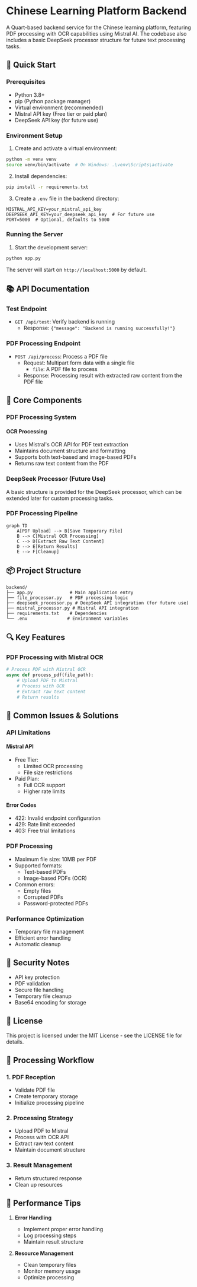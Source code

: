# Chinese Learning Platform Backend

A Quart-based backend service for the Chinese learning platform, featuring PDF processing with OCR capabilities using Mistral AI. The codebase also includes a basic DeepSeek processor structure for future text processing tasks.

## 🚀 Quick Start

### Prerequisites

- Python 3.8+
- pip (Python package manager)
- Virtual environment (recommended)
- Mistral API key (Free tier or paid plan)
- DeepSeek API key (for future use)

### Environment Setup

1. Create and activate a virtual environment:

```bash
python -m venv venv
source venv/bin/activate  # On Windows: .\venv\Scripts\activate
```

2. Install dependencies:

```bash
pip install -r requirements.txt
```

3. Create a `.env` file in the backend directory:

```env
MISTRAL_API_KEY=your_mistral_api_key
DEEPSEEK_API_KEY=your_deepseek_api_key  # For future use
PORT=5000  # Optional, defaults to 5000
```

### Running the Server

1. Start the development server:

```bash
python app.py
```

The server will start on `http://localhost:5000` by default.

## 📚 API Documentation

### Test Endpoint

- `GET /api/test`: Verify backend is running
  - Response: `{"message": "Backend is running successfully!"}`

### PDF Processing Endpoint

- `POST /api/process`: Process a PDF file
  - Request: Multipart form data with a single file
    - `file`: A PDF file to process
  - Response: Processing result with extracted raw content from the PDF file

## 🔧 Core Components

### PDF Processing System

#### OCR Processing

- Uses Mistral's OCR API for PDF text extraction
- Maintains document structure and formatting
- Supports both text-based and image-based PDFs
- Returns raw text content from the PDF

### DeepSeek Processor (Future Use)

A basic structure is provided for the DeepSeek processor, which can be extended later for custom processing tasks.

### PDF Processing Pipeline

```mermaid
graph TD
    A[PDF Upload] --> B[Save Temporary File]
    B --> C[Mistral OCR Processing]
    C --> D[Extract Raw Text Content]
    D --> E[Return Results]
    E --> F[Cleanup]
```

## 📦 Project Structure

```
backend/
├── app.py              # Main application entry
├── file_processor.py   # PDF processing logic
├── deepseek_processor.py # DeepSeek API integration (for future use)
├── mistral_processor.py # Mistral API integration
├── requirements.txt    # Dependencies
└── .env               # Environment variables
```

## 🔍 Key Features

### PDF Processing with Mistral OCR

```python
# Process PDF with Mistral OCR
async def process_pdf(file_path):
    # Upload PDF to Mistral
    # Process with OCR
    # Extract raw text content
    # Return results
```

## 🐛 Common Issues & Solutions

### API Limitations

#### Mistral API

- Free Tier:
  - Limited OCR processing
  - File size restrictions
- Paid Plan:
  - Full OCR support
  - Higher rate limits

#### Error Codes

- 422: Invalid endpoint configuration
- 429: Rate limit exceeded
- 403: Free trial limitations

### PDF Processing

- Maximum file size: 10MB per PDF
- Supported formats:
  - Text-based PDFs
  - Image-based PDFs (OCR)
- Common errors:
  - Empty files
  - Corrupted PDFs
  - Password-protected PDFs

### Performance Optimization

- Temporary file management
- Efficient error handling
- Automatic cleanup

## 🔐 Security Notes

- API key protection
- PDF validation
- Secure file handling
- Temporary file cleanup
- Base64 encoding for storage

## 📝 License

This project is licensed under the MIT License - see the LICENSE file for details.

## 🔄 Processing Workflow

### 1. PDF Reception

- Validate PDF file
- Create temporary storage
- Initialize processing pipeline

### 2. Processing Strategy

- Upload PDF to Mistral
- Process with OCR API
- Extract raw text content
- Maintain document structure

### 3. Result Management

- Return structured response
- Clean up resources

## 🚀 Performance Tips

1. **Error Handling**

   - Implement proper error handling
   - Log processing steps
   - Maintain result structure

2. **Resource Management**
   - Clean temporary files
   - Monitor memory usage
   - Optimize processing
